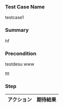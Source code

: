 ### Test Case Name
testcase1

### Summary
hf
### Precondition
testdesu
www

ttt


### Step
| アクション | 期待結果 |
|---|---|
